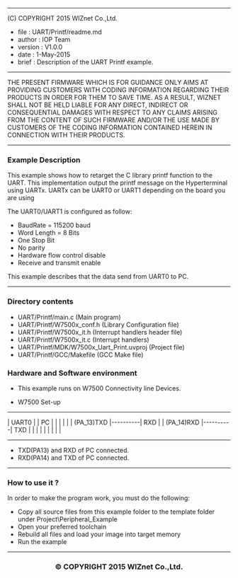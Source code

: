 
******************************************************************************
(C) COPYRIGHT 2015 WIZnet Co.,Ltd.

  * file    : UART/Printf/readme.md 
  * author  : IOP Team
  * version : V1.0.0
  * date    : 1-May-2015
  * brief   : Description of the UART Printf example.
******************************************************************************
THE PRESENT FIRMWARE WHICH IS FOR GUIDANCE ONLY AIMS AT PROVIDING CUSTOMERS WITH CODING INFORMATION REGARDING THEIR PRODUCTS IN ORDER FOR THEM TO SAVE TIME. AS A RESULT, WIZNET SHALL NOT BE HELD LIABLE FOR ANY DIRECT, INDIRECT OR CONSEQUENTIAL DAMAGES WITH RESPECT TO ANY CLAIMS ARISING FROM THE CONTENT OF SUCH FIRMWARE AND/OR THE USE MADE BY CUSTOMERS OF THE CODING INFORMATION CONTAINED HEREIN IN CONNECTION WITH THEIR PRODUCTS.
******************************************************************************

### Example Description

This example shows how to retarget the C library printf function to the UART. 
This implementation output the printf message on the Hyperterminal using UARTx.
UARTx can be UART0 or UART1 depending on the board you are using

The UART0/UART1 is configured as follow:

  - BaudRate = 115200 baud  
  - Word Length = 8 Bits
  - One Stop Bit
  - No parity
  - Hardware flow control disable
  - Receive and transmit enable
    
This example describes that the data send from UART0 to PC.


______________________________________________________________________________
### Directory contents

  - UART/Printf/main.c                                            (Main program)
  - UART/Printf/W7500x_conf.h                                     (Library Configuration file)
  - UART/Printf/W7500x_it.h                                       (Interrupt handlers header file)
  - UART/Printf/W7500x_it.c                                       (Interrupt handlers)
  - UART/Printf/MDK/W7500x_Uart_Print.uvproj                      (Project file)
  - UART/Printf/GCC/Makefile                        		   	  (GCC Make file)


### Hardware and Software environment 

  - This example runs on W7500 Connectivity line Devices.
  
  -  W7500 Set-up


>
   --------------            --------------
  |    UART0     |          |       PC     |
  |              |          |              |
  |   (PA_13)TXD |----------|   RXD        |
  |   (PA_14)RXD |----------|   TXD        |
  |              |          |              |
  |              |          |              |
   --------------            --------------



 - TXD(PA13) and RXD of PC connected.
 - RXD(PA14) and TXD of PC connected.
______________________________________________________________________________

### How to use it ? 
In order to make the program work, you must do the following:
 - Copy all source files from this example folder to the template folder under
   Project\Peripheral_Example
 - Open your preferred toolchain 
 - Rebuild all files and load your image into target memory
 - Run the example 
______________________________________________________________________________

<h3><center>&copy; COPYRIGHT 2015 WIZnet Co.,Ltd.</center></h3>


